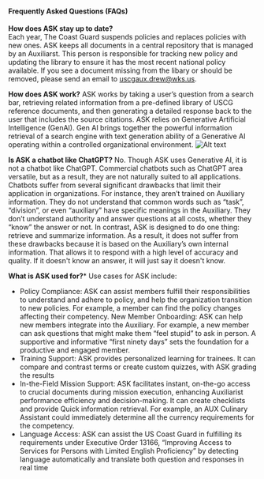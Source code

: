 
 #### Frequently Asked Questions (FAQs)  

 **How does ASK stay up to date?**  
Each year, The Coast Guard suspends policies and replaces policies with new ones. ASK keeps all documents in a central repository that is managed by an Auxiliarst. This person is responsible for tracking new policy and updating the library to ensure it has the most recent national policy available. If you see a document missing from the libary or should be removed, please send an email to uscgaux.drew@wks.us.

**How does ASK work?**
ASK works by taking a user’s question from a search bar, retrieving related information from a pre-defined library of USCG reference documents, and then generating a detailed response back to the user that includes the source citations. ASK relies on Generative Artificial Intelligence (GenAI). Gen AI brings together the powerful information retrieval of a search engine with text generation ability of a Generative AI operating within a controlled organizational environment.
![Alt text](images/rag.png)

**Is ASK a chatbot like ChatGPT?**
No. Though ASK uses Generative AI, it is not a chatbot like ChatGPT. Commercial chatbots such as ChatGPT area versatile, but as a result, they are not naturally suited to all applications. Chatbots suffer from several significant drawbacks that limit their application in organizations. For instance, they aren’t trained on Auxiliary information. They do not understand that common words such as “task”, “division”, or even “auxiliary” have specific meanings in the Auxiliary. They don’t understand authority and answer questions at all costs, whether they “know” the answer or not. In contrast, ASK is designed to do one thing: retrieve and summarize information.  As a result, it does not suffer from these drawbacks because it is based on the Auxiliary’s own internal information. That allows it to respond with a high level of accuracy and quality. If it doesn't know an answer, it will just say it doesn't know.

**What is ASK used for?***
Use cases for ASK include:   
- Policy Compliance: ASK can assist members fulfill their responsibilities to understand and adhere to policy, and help the organization transition to new policies. For example, a member can find the policy changes affecting their competency.
New Member Onboarding: ASK can help new members integrate into the Auxiliary. For example, a new member can ask questions that might make them “feel stupid” to ask in person. A supportive and informative “first ninety days” sets the foundation for a productive and engaged member. 
- Training Support: ASK provides personalized learning for trainees. It can compare and contrast terms or create custom quizzes, with ASK grading the results
- In-the-Field Mission Support: ASK facilitates instant, on-the-go access to crucial documents during mission execution, enhancing Auxiliarist performance efficiency and decision-making. It can create checklists and provide Quick information retrieval. For example, an AUX Culinary Assistant could immediately determine all the currency requirements for the competency.
- Language Access: ASK can assist the US Coast Guard in fulfilling its requirements under Executive Order 13166, “Improving Access to Services for Persons with Limited English Proficiency” by detecting language automatically and translate both question and responses in real time  

